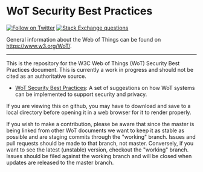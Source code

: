 # WoT Security Best Practices
[![Follow on Twitter](https://img.shields.io/twitter/follow/W3C_WoT.svg?label=follow+W3C_WoT)](https://twitter.com/W3C_WoT)
[![Stack Exchange questions](https://img.shields.io/stackexchange/stackoverflow/t/web-of-things?style=plastic)]( https://stackoverflow.com/questions/tagged/web-of-things)

General information about the Web of Things can be found on https://www.w3.org/WoT/.
  
---
This is the repository for the 
W3C Web of Things (WoT) Security Best Practices document.
This is currently a work in progress and should not be cited as an
authoritative source.

* [WoT Security Best Practices](https://w3c.github.io/wot-security-best-practices/):
A set of suggestions on 
how WoT systems can be implemented to support security and privacy.

If you are viewing this on github, you may have to download and save to
a local directory before opening it in a web browser for it to render
properly.

If you wish to make a contribution,
please be aware that since the master is being linked from other WoT documents
we want to keep it as stable as possible and are staging commits through
the "working" branch.
Issues and pull requests should be made to that branch, not master.
Conversely, if you want to see the latest (unstable) version,
checkout the "working" branch.
Issues should be filed against the working branch and will be closed when
updates are released to the master branch.
